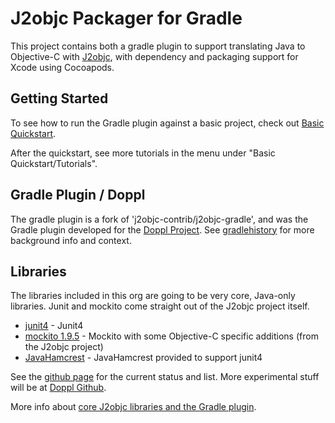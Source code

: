 # J2objc Packager for Gradle

This project contains both a gradle plugin to support translating Java to Objective-C with [J2objc](https://developers.google.com/j2objc/), with
dependency and packaging support for Xcode using Cocoapods.

## Getting Started

To see how to run the Gradle plugin against a basic project, check out [Basic Quickstart](basicquickstart.html).

After the quickstart, see more tutorials in the menu under "Basic Quickstart/Tutorials".

## Gradle Plugin / Doppl

The gradle plugin is a fork of 'j2objc-contrib/j2objc-gradle',
and was the Gradle plugin developed for the [Doppl Project](https://doppllib.github.io/). See [gradlehistory](gradlehistory.html)
for more background info and context.

## Libraries

The libraries included in this org are going to be very core, Java-only libraries. Junit and mockito come straight out of the J2objc
project itself.

+ [junit4](https://github.com/j2objcgradle/junit4) - Junit4
+ [mockito 1.9.5](https://github.com/j2objcgradle/mockito) - Mockito with some Objective-C specific additions (from the J2objc project)
+ [JavaHamcrest](https://github.com/j2objcgradle/JavaHamcrest) - JavaHamcrest provided to support junit4

See the [github page](https://github.com/j2objcgradle) for the current status and list. More experimental stuff will be at
[Doppl Github](https://github.com/doppllib/).

More info about [core J2objc libraries and the Gradle plugin](gradleandj2objc.html).
